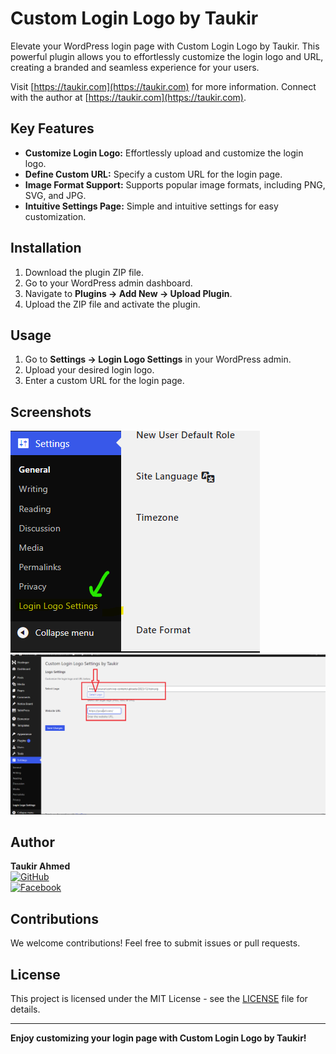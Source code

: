 # Custom Login Logo by Taukir

Elevate your WordPress login page with Custom Login Logo by Taukir. This powerful plugin allows you to effortlessly customize the login logo and URL, creating a branded and seamless experience for your users.

Visit [https://taukir.com](https://taukir.com) for more information. Connect with the author at [https://taukir.com](https://taukir.com).

## Key Features

- **Customize Login Logo:** Effortlessly upload and customize the login logo.
- **Define Custom URL:** Specify a custom URL for the login page.
- **Image Format Support:** Supports popular image formats, including PNG, SVG, and JPG.
- **Intuitive Settings Page:** Simple and intuitive settings for easy customization.

## Installation

1. Download the plugin ZIP file.
2. Go to your WordPress admin dashboard.
3. Navigate to **Plugins -> Add New -> Upload Plugin**.
4. Upload the ZIP file and activate the plugin.

## Usage

1. Go to **Settings -> Login Logo Settings** in your WordPress admin.
2. Upload your desired login logo.
3. Enter a custom URL for the login page.

## Screenshots

![Screenshot 1](/screenshots/screenshot-1.png)
![Screenshot 2](/screenshots/screenshot-2.png)

## Author
**Taukir Ahmed**  
[![GitHub](https://img.shields.io/badge/GitHub-Profile-blue?logo=github)](https://github.com/taukir007)  
[![Facebook](https://img.shields.io/badge/Facebook-Profile-blue?logo=facebook)](https://facebook.com/imph3n1x)

## Contributions

We welcome contributions! Feel free to submit issues or pull requests.

## License

This project is licensed under the MIT License - see the [LICENSE](LICENSE) file for details.

---

**Enjoy customizing your login page with Custom Login Logo by Taukir!**

